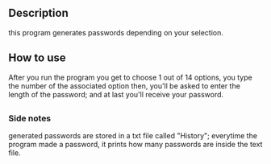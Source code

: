 <h2>Description</h2>
  this program generates passwords depending on your selection.
<h2>How to use</h2>
	After you run the program you get to choose 1 out of 14 options,
	you type the number of the associated option then,
	you'll be asked to enter the length of the password;
	and at last you'll receive your password.
 <h2></h2>
<h3>Side notes</h3>
  generated passwords are stored in a txt file called "History"; 
  everytime the program made a password, it prints how many passwords 
  are inside the text file.
  
  
  
